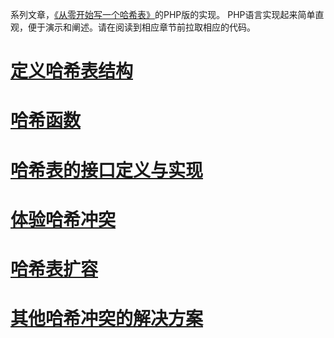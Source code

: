 
系列文章，[《从零开始写一个哈希表》](https://blog.csdn.net/panxl6/article/details/84846229)的PHP版的实现。
PHP语言实现起来简单直观，便于演示和阐述。请在阅读到相应章节前拉取相应的代码。

# [定义哈希表结构](https://blog.csdn.net/panxl6/article/details/84981059)

# [哈希函数](https://blog.csdn.net/panxl6/article/details/84981842)

# [哈希表的接口定义与实现](https://blog.csdn.net/panxl6/article/details/84995857)

# [体验哈希冲突](https://blog.csdn.net/panxl6/article/details/84995844)

# [哈希表扩容](https://blog.csdn.net/panxl6/article/details/84995864)

# [其他哈希冲突的解决方案](https://blog.csdn.net/panxl6/article/details/84995871)